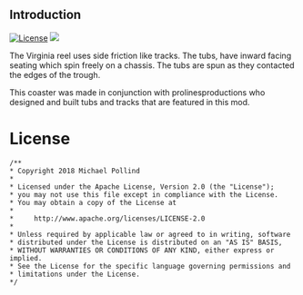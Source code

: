 
## Introduction

[![License](https://img.shields.io/badge/License-Apache%202.0-blue.svg)](https://opensource.org/licenses/Apache-2.0)
[![](https://img.shields.io/steam/subscriptions/1322016962.svg)](https://steamcommunity.com/sharedfiles/filedetails/?id=1322016962)


The Virginia reel uses side friction like tracks. The tubs, have inward facing seating which spin freely on a chassis. The tubs are spun as they contacted the edges of the trough.

This coaster was made in conjunction with prolinesproductions who designed and built tubs and tracks that are featured in this mod.

# License

```
/**
* Copyright 2018 Michael Pollind
*
* Licensed under the Apache License, Version 2.0 (the "License");
* you may not use this file except in compliance with the License.
* You may obtain a copy of the License at
*
*     http://www.apache.org/licenses/LICENSE-2.0
*
* Unless required by applicable law or agreed to in writing, software
* distributed under the License is distributed on an "AS IS" BASIS,
* WITHOUT WARRANTIES OR CONDITIONS OF ANY KIND, either express or implied.
* See the License for the specific language governing permissions and
* limitations under the License.
*/

```

